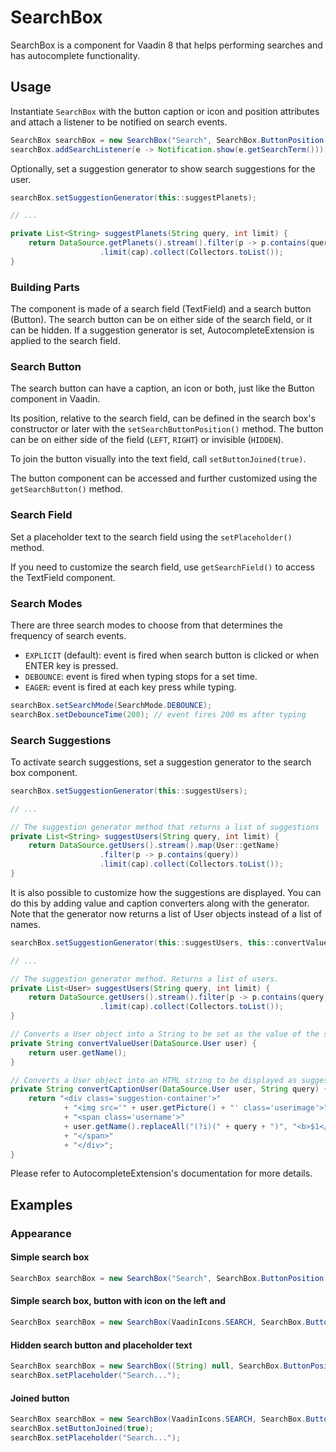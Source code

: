 # SearchBox

SearchBox is a component for Vaadin 8 that helps performing searches and has autocomplete functionality.

## Usage

Instantiate `SearchBox` with the button caption or icon and position attributes and attach a listener to be notified on search events.

```Java
SearchBox searchBox = new SearchBox("Search", SearchBox.ButtonPosition.RIGHT);
searchBox.addSearchListener(e -> Notification.show(e.getSearchTerm()));
```

Optionally, set a suggestion generator to show search suggestions for the user.

```Java
searchBox.setSuggestionGenerator(this::suggestPlanets);

// ...

private List<String> suggestPlanets(String query, int limit) {
    return DataSource.getPlanets().stream().filter(p -> p.contains(query))
                    .limit(cap).collect(Collectors.toList());
}
```

### Building Parts

The component is made of a search field (TextField) and a search button (Button). The search button can be on either side of the search field, or it can be hidden. If a suggestion generator is set, AutocompleteExtension is applied to the search field.

### Search Button

The search button can have a caption, an icon or both, just like the Button component in Vaadin.

Its position, relative to the search field, can be defined in the search box's constructor or later with the `setSearchButtonPosition()` method. The button can be on either side of the field (`LEFT`, `RIGHT`) or invisible (`HIDDEN`).

To join the button visually into the text field, call `setButtonJoined(true)`.

The button component can be accessed and further customized using the `getSearchButton()` method. 

### Search Field

Set a placeholder text to the search field using the `setPlaceholder()` method.

If you need to customize the search field, use `getSearchField()` to access the TextField component.

### Search Modes

There are three search modes to choose from that determines the frequency of search events.

- `EXPLICIT` (default): event is fired when search button is clicked or when ENTER key is pressed.
- `DEBOUNCE`: event is fired when typing stops for a set time.
- `EAGER`: event is fired at each key press while typing.

```Java
searchBox.setSearchMode(SearchMode.DEBOUNCE);
searchBox.setDebounceTime(200); // event fires 200 ms after typing
```

### Search Suggestions

To activate search suggestions, set a suggestion generator to the search box component.

```Java
searchBox.setSuggestionGenerator(this::suggestUsers);

// ...

// The suggestion generator method that returns a list of suggestions
private List<String> suggestUsers(String query, int limit) {
    return DataSource.getUsers().stream().map(User::getName)
                    .filter(p -> p.contains(query))
                    .limit(cap).collect(Collectors.toList());
}
```

It is also possible to customize how the suggestions are displayed. You can do this by adding value and caption converters along with the generator. Note that the generator now returns a list of User objects instead of a list of names.

```Java
searchBox.setSuggestionGenerator(this::suggestUsers, this::convertValueUser, this::convertCaptionUser);

// ...

// The suggestion generator method. Returns a list of users.
private List<User> suggestUsers(String query, int limit) {
    return DataSource.getUsers().stream().filter(p -> p.contains(query))
                    .limit(cap).collect(Collectors.toList());
}

// Converts a User object into a String to be set as the value of the search field.
private String convertValueUser(DataSource.User user) {
    return user.getName();
}

// Converts a User object into an HTML string to be displayed as suggestion item
private String convertCaptionUser(DataSource.User user, String query) {
    return "<div class='suggestion-container'>"
            + "<img src='" + user.getPicture() + "' class='userimage'>"
            + "<span class='username'>"
            + user.getName().replaceAll("(?i)(" + query + ")", "<b>$1</b>")
            + "</span>"
            + "</div>";
}
```

Please refer to AutocompleteExtension's documentation for more details.

## Examples

### Appearance

#### Simple search box

```Java
SearchBox searchBox = new SearchBox("Search", SearchBox.ButtonPosition.RIGHT);
```

#### Simple search box, button with icon on the left and 

```Java
SearchBox searchBox = new SearchBox(VaadinIcons.SEARCH, SearchBox.ButtonPosition.LEFT);
```

#### Hidden search button and placeholder text

```Java
SearchBox searchBox = new SearchBox((String) null, SearchBox.ButtonPosition.HIDDEN);
searchBox.setPlaceholder("Search...");
```

#### Joined button

```Java
SearchBox searchBox = new SearchBox(VaadinIcons.SEARCH, SearchBox.ButtonPosition.RIGHT);
searchBox.setButtonJoined(true);
searchBox.setPlaceholder("Search...");
```
